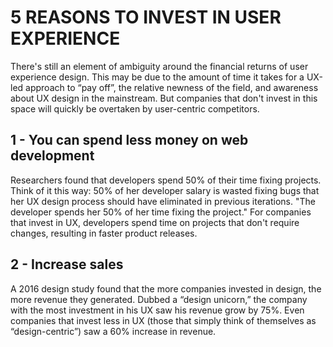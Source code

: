 # 5 REASONS TO INVEST IN USER EXPERIENCE

There's still an element of ambiguity around the financial returns of user experience design. This may be due to the amount of time it takes for a UX-led approach to “pay off”, the relative newness of the field, and awareness about UX design in the mainstream.
But companies that don't invest in this space will quickly be overtaken by user-centric competitors.

## 1 - You can spend less money on web development 

Researchers found that developers spend 50% of their time fixing projects. Think of it this way: 50% of her developer salary is wasted fixing bugs that her UX design process should have eliminated in previous iterations. "The developer spends her 50% of her time fixing the project."
For companies that invest in UX, developers spend time on projects that don't require changes, resulting in faster product releases.

## 2 - Increase sales

A 2016 design study found that the more companies invested in design, the more revenue they generated. Dubbed a “design unicorn,” the company with the most investment in his UX saw his revenue grow by 75%. Even companies that invest less in UX (those that simply think of themselves as “design-centric”) saw a 60% increase in revenue.
